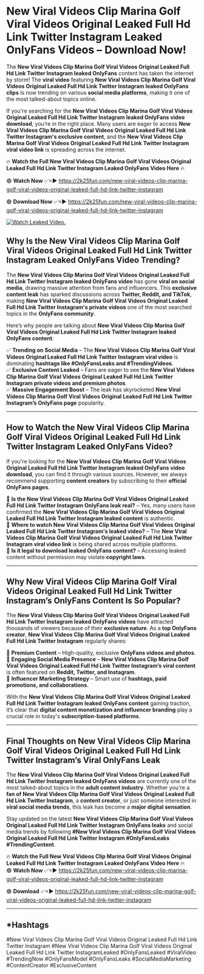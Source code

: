 # New Viral Videos Clip Marina Golf Viral Videos Original Leaked Full Hd Link Twitter Instagram Leaked OnlyFans Videos – Download Now!

The **New Viral Videos Clip Marina Golf Viral Videos Original Leaked Full Hd Link Twitter Instagram leaked OnlyFans** content has taken the internet by storm! The **viral video** featuring **New Viral Videos Clip Marina Golf Viral Videos Original Leaked Full Hd Link Twitter Instagram leaked OnlyFans clips** is now trending on various **social media platforms**, making it one of the most talked-about topics online.  

If you're searching for the **New Viral Videos Clip Marina Golf Viral Videos Original Leaked Full Hd Link Twitter Instagram leaked OnlyFans video download**, you’re in the right place. Many users are eager to access **New Viral Videos Clip Marina Golf Viral Videos Original Leaked Full Hd Link Twitter Instagram's exclusive content**, and the **New Viral Videos Clip Marina Golf Viral Videos Original Leaked Full Hd Link Twitter Instagram viral video link** is spreading across the internet.  

🔥 **Watch the Full New Viral Videos Clip Marina Golf Viral Videos Original Leaked Full Hd Link Twitter Instagram Leaked OnlyFans Video Here** 🔥  

🟢 **Watch Now** ✅=► https://2k25fun.com/new-viral-videos-clip-marina-golf-viral-videos-original-leaked-full-hd-link-twitter-instagram

🟢 **Download Now** ✅=► https://2k25fun.com/new-viral-videos-clip-marina-golf-viral-videos-original-leaked-full-hd-link-twitter-instagram

[![Watch Leaked Video.](https://miro.medium.com/v2/resize:fit:828/format:webp/1*cilzJN44JGOrTw9NJCrNHA.gif "Watch Leaked Video")](https://2k25fun.com/new-viral-videos-clip-marina-golf-viral-videos-original-leaked-full-hd-link-twitter-instagram)

## **Why Is the New Viral Videos Clip Marina Golf Viral Videos Original Leaked Full Hd Link Twitter Instagram Leaked OnlyFans Video Trending?**  

The **New Viral Videos Clip Marina Golf Viral Videos Original Leaked Full Hd Link Twitter Instagram leaked OnlyFans video** has gone **viral on social media**, drawing massive attention from fans and influencers. This **exclusive content leak** has sparked discussions across **Twitter, Reddit, and TikTok**, making **New Viral Videos Clip Marina Golf Viral Videos Original Leaked Full Hd Link Twitter Instagram's private videos** one of the most searched topics in the **OnlyFans community**.  

Here’s why people are talking about **New Viral Videos Clip Marina Golf Viral Videos Original Leaked Full Hd Link Twitter Instagram leaked OnlyFans content**:  

✅ **Trending on Social Media** – The **New Viral Videos Clip Marina Golf Viral Videos Original Leaked Full Hd Link Twitter Instagram viral video** is dominating **hashtags like #OnlyFansLeaks and #TrendingVideos**.  
✅ **Exclusive Content Leaked** – Fans are eager to see the **New Viral Videos Clip Marina Golf Viral Videos Original Leaked Full Hd Link Twitter Instagram private videos and premium photos**.  
✅ **Massive Engagement Boost** – The leak has skyrocketed **New Viral Videos Clip Marina Golf Viral Videos Original Leaked Full Hd Link Twitter Instagram’s OnlyFans page** popularity.  

---

## **How to Watch the New Viral Videos Clip Marina Golf Viral Videos Original Leaked Full Hd Link Twitter Instagram Leaked OnlyFans Video?**  

If you're looking for the **New Viral Videos Clip Marina Golf Viral Videos Original Leaked Full Hd Link Twitter Instagram leaked OnlyFans video download**, you can find it through various sources. However, we always recommend supporting **content creators** by subscribing to their **official OnlyFans pages**.  

🔹 **Is the New Viral Videos Clip Marina Golf Viral Videos Original Leaked Full Hd Link Twitter Instagram OnlyFans leak real?** – Yes, many users have confirmed the **New Viral Videos Clip Marina Golf Viral Videos Original Leaked Full Hd Link Twitter Instagram leaked content** is authentic.  
🔹 **Where to watch New Viral Videos Clip Marina Golf Viral Videos Original Leaked Full Hd Link Twitter Instagram's leaked video?** – The **New Viral Videos Clip Marina Golf Viral Videos Original Leaked Full Hd Link Twitter Instagram viral video link** is being shared across multiple platforms.  
🔹 **Is it legal to download leaked OnlyFans content?** – Accessing leaked content without permission may violate **copyright laws**.  

---

## **Why New Viral Videos Clip Marina Golf Viral Videos Original Leaked Full Hd Link Twitter Instagram’s OnlyFans Content Is So Popular?**  

The **New Viral Videos Clip Marina Golf Viral Videos Original Leaked Full Hd Link Twitter Instagram leaked OnlyFans videos** have attracted thousands of viewers because of their **exclusive nature**. As a **top OnlyFans creator**, **New Viral Videos Clip Marina Golf Viral Videos Original Leaked Full Hd Link Twitter Instagram** regularly shares:  

📌 **Premium Content** – High-quality, exclusive **OnlyFans videos and photos**.  
📌 **Engaging Social Media Presence** – **New Viral Videos Clip Marina Golf Viral Videos Original Leaked Full Hd Link Twitter Instagram’s viral content** is often featured on **Reddit, Twitter, and Instagram**.  
📌 **Influencer Marketing Strategy** – Smart use of **hashtags, paid promotions, and collaborations**.  

With the **New Viral Videos Clip Marina Golf Viral Videos Original Leaked Full Hd Link Twitter Instagram leaked OnlyFans content** gaining traction, it’s clear that **digital content monetization and influencer branding** play a crucial role in today's **subscription-based platforms**.  

---

## **Final Thoughts on New Viral Videos Clip Marina Golf Viral Videos Original Leaked Full Hd Link Twitter Instagram’s Viral OnlyFans Leak**  

The **New Viral Videos Clip Marina Golf Viral Videos Original Leaked Full Hd Link Twitter Instagram leaked OnlyFans videos** are currently one of the most talked-about topics in the **adult content industry**. Whether you're a **fan of New Viral Videos Clip Marina Golf Viral Videos Original Leaked Full Hd Link Twitter Instagram**, a **content creator**, or just someone interested in **viral social media trends**, this leak has become a **major digital sensation**.  

Stay updated on the latest **New Viral Videos Clip Marina Golf Viral Videos Original Leaked Full Hd Link Twitter Instagram OnlyFans leaks** and social media trends by following **#New Viral Videos Clip Marina Golf Viral Videos Original Leaked Full Hd Link Twitter Instagram #OnlyFansLeaks #TrendingContent**.  

🔥 **Watch the Full New Viral Videos Clip Marina Golf Viral Videos Original Leaked Full Hd Link Twitter Instagram Leaked OnlyFans Video Here** 🔥  
🟢 **Watch Now** ✅=► https://2k25fun.com/new-viral-videos-clip-marina-golf-viral-videos-original-leaked-full-hd-link-twitter-instagram

🟢 **Download** ✅=► https://2k25fun.com/new-viral-videos-clip-marina-golf-viral-videos-original-leaked-full-hd-link-twitter-instagram

---

## *Hashtags
#New Viral Videos Clip Marina Golf Viral Videos Original Leaked Full Hd Link Twitter Instagram #New Viral Videos Clip Marina Golf Viral Videos Original Leaked Full Hd Link Twitter InstagramLeaked #OnlyFansLeaked #ViralVideo #TrendingNow #OnlyFansModel #OnlyFansLeaks #SocialMediaMarketing #ContentCreator #ExclusiveContent  
